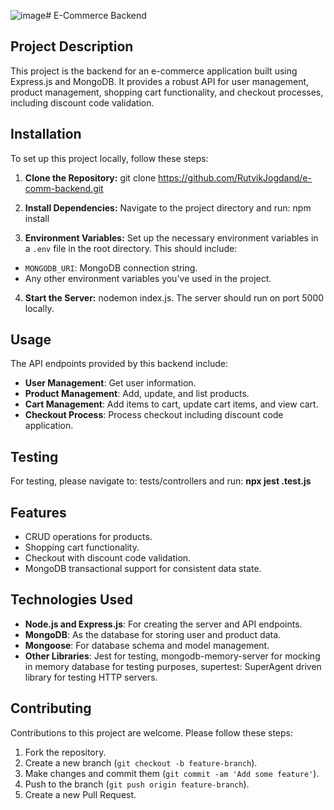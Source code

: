 ![image](https://github.com/RutvikJogdand/e-comm-backend/assets/63995582/d675d24a-b568-4b4f-a81c-e88ee7e944c7)# E-Commerce Backend

## Project Description

This project is the backend for an e-commerce application built using Express.js and MongoDB. It provides a robust API for user management, product management, shopping cart functionality, and checkout processes, including discount code validation.

## Installation

To set up this project locally, follow these steps:

1. **Clone the Repository:**
git clone https://github.com/RutvikJogdand/e-comm-backend.git

2. **Install Dependencies:**
Navigate to the project directory and run: npm install

3. **Environment Variables:**
Set up the necessary environment variables in a `.env` file in the root directory. This should include:
- `MONGODB_URI`: MongoDB connection string.
- Any other environment variables you've used in the project.

4. **Start the Server:**
nodemon index.js.
The server should run on port 5000 locally.

## Usage

The API endpoints provided by this backend include:

- **User Management**: Get user information.
- **Product Management**: Add, update, and list products.
- **Cart Management**: Add items to cart, update cart items, and view cart.
- **Checkout Process**: Process checkout including discount code application.

## Testing

For testing, please navigate to: tests/controllers and run: <b> npx jest <file>.test.js </b>

## Features
- CRUD operations for products.
- Shopping cart functionality.
- Checkout with discount code validation.
- MongoDB transactional support for consistent data state.

## Technologies Used

- **Node.js and Express.js**: For creating the server and API endpoints.
- **MongoDB**: As the database for storing user and product data.
- **Mongoose**: For database schema and model management.
- **Other Libraries**: Jest for testing, mongodb-memory-server for mocking in memory database for testing purposes, supertest: SuperAgent driven library for testing HTTP servers.

## Contributing

Contributions to this project are welcome. Please follow these steps:

1. Fork the repository.
2. Create a new branch (`git checkout -b feature-branch`).
3. Make changes and commit them (`git commit -am 'Add some feature'`).
4. Push to the branch (`git push origin feature-branch`).
5. Create a new Pull Request.

